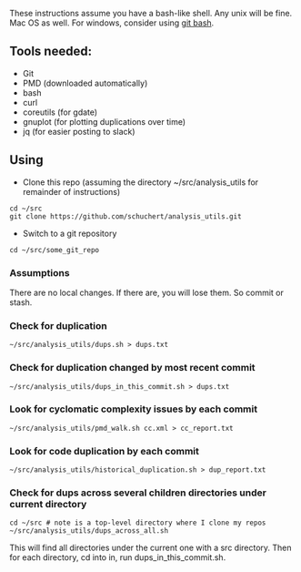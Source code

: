 These instructions assume you have a bash-like shell. Any unix will be fine. Mac OS as well. For windows, consider using [git bash](https://gitforwindows.org/).

## Tools needed:
* Git
* PMD (downloaded automatically)
* bash 
* curl
* coreutils (for gdate)
* gnuplot (for plotting duplications over time)
* jq (for easier posting to slack)

## Using
* Clone this repo (assuming the directory ~/src/analysis_utils for remainder of instructions)
```
cd ~/src
git clone https://github.com/schuchert/analysis_utils.git
```
* Switch to a git repository
```
cd ~/src/some_git_repo
```

### Assumptions
There are no local changes. If there are, you will lose them. So commit or stash.

### Check for duplication 
```
~/src/analysis_utils/dups.sh > dups.txt
```

### Check for duplication changed by most recent commit
```
~/src/analysis_utils/dups_in_this_commit.sh > dups.txt
```

### Look for cyclomatic complexity issues by each commit
```
~/src/analysis_utils/pmd_walk.sh cc.xml > cc_report.txt
```

### Look for code duplication by each commit
```
~/src/analysis_utils/historical_duplication.sh > dup_report.txt
```

### Check for dups across several children directories under current directory
```
cd ~/src # note is a top-level directory where I clone my repos
~/src/analysis_utils/dups_across_all.sh
```

This will find all directories under the current one with a src directory.
Then for each directory, cd into in, run dups_in_this_commit.sh.

